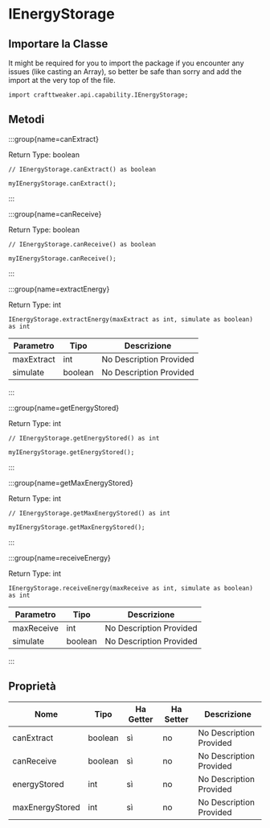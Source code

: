 # IEnergyStorage

## Importare la Classe

It might be required for you to import the package if you encounter any issues (like casting an Array), so better be safe than sorry and add the import at the very top of the file.
```zenscript
import crafttweaker.api.capability.IEnergyStorage;
```


## Metodi

:::group{name=canExtract}

Return Type: boolean

```zenscript
// IEnergyStorage.canExtract() as boolean

myIEnergyStorage.canExtract();
```

:::

:::group{name=canReceive}

Return Type: boolean

```zenscript
// IEnergyStorage.canReceive() as boolean

myIEnergyStorage.canReceive();
```

:::

:::group{name=extractEnergy}

Return Type: int

```zenscript
IEnergyStorage.extractEnergy(maxExtract as int, simulate as boolean) as int
```

| Parametro  | Tipo    | Descrizione             |
| ---------- | ------- | ----------------------- |
| maxExtract | int     | No Description Provided |
| simulate   | boolean | No Description Provided |


:::

:::group{name=getEnergyStored}

Return Type: int

```zenscript
// IEnergyStorage.getEnergyStored() as int

myIEnergyStorage.getEnergyStored();
```

:::

:::group{name=getMaxEnergyStored}

Return Type: int

```zenscript
// IEnergyStorage.getMaxEnergyStored() as int

myIEnergyStorage.getMaxEnergyStored();
```

:::

:::group{name=receiveEnergy}

Return Type: int

```zenscript
IEnergyStorage.receiveEnergy(maxReceive as int, simulate as boolean) as int
```

| Parametro  | Tipo    | Descrizione             |
| ---------- | ------- | ----------------------- |
| maxReceive | int     | No Description Provided |
| simulate   | boolean | No Description Provided |


:::


## Proprietà

| Nome            | Tipo    | Ha Getter | Ha Setter | Descrizione             |
| --------------- | ------- | --------- | --------- | ----------------------- |
| canExtract      | boolean | sì        | no        | No Description Provided |
| canReceive      | boolean | sì        | no        | No Description Provided |
| energyStored    | int     | sì        | no        | No Description Provided |
| maxEnergyStored | int     | sì        | no        | No Description Provided |

